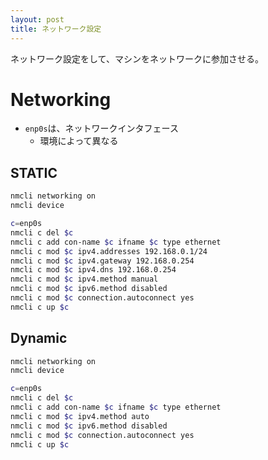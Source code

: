 ```yaml
---
layout: post
title: ネットワーク設定
---
```


ネットワーク設定をして、マシンをネットワークに参加させる。

# Networking

- `enp0s`は、ネットワークインタフェース
  - 環境によって異なる

## STATIC

```sh
nmcli networking on
nmcli device

c=enp0s
nmcli c del $c
nmcli c add con-name $c ifname $c type ethernet
nmcli c mod $c ipv4.addresses 192.168.0.1/24
nmcli c mod $c ipv4.gateway 192.168.0.254
nmcli c mod $c ipv4.dns 192.168.0.254
nmcli c mod $c ipv4.method manual
nmcli c mod $c ipv6.method disabled
nmcli c mod $c connection.autoconnect yes
nmcli c up $c
```

## Dynamic

```sh
nmcli networking on
nmcli device

c=enp0s
nmcli c del $c
nmcli c add con-name $c ifname $c type ethernet
nmcli c mod $c ipv4.method auto
nmcli c mod $c ipv6.method disabled
nmcli c mod $c connection.autoconnect yes
nmcli c up $c
```
